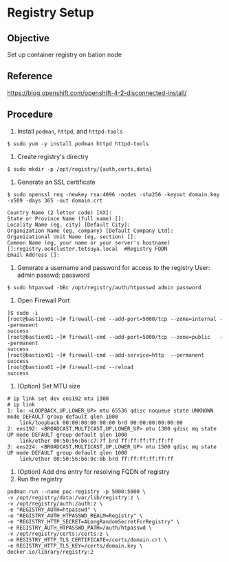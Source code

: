 # Registry Setup
## Objective
Set up container registry on bation node

## Reference
https://blog.openshift.com/openshift-4-2-disconnected-install/

## Procedure
1. Install `podman`, `httpd`, and `httpd-tools`
```
$ sudo yum -y install podman httpd httpd-tools
```
1. Create registry's directry
```
$ sudo mkdir -p /opt/registry/{auth,certs,data}
```
1. Generate an SSL certificate
```
$ sudo openssl req -newkey rsa:4096 -nodes -sha256 -keyout domain.key -x509 -days 365 -out domain.crt
```
```
Country Name (2 letter code) [XX]:
State or Province Name (full name) []:
Locality Name (eg, city) [Default City]:
Organization Name (eg, company) [Default Company Ltd]:
Organizational Unit Name (eg, section) []:
Common Name (eg, your name or your server's hostname) []:registry.oc4cluster.tetsuya.local  #Registry FQDN
Email Address []:
```
1. Generate a username and password for access to the registry
User: admin
passwd: password
```
$ sudo htpasswd -bBc /opt/registry/auth/htpasswd admin password
```
1. Open Firewall Port
```
]$ sudo -i
[root@bastion01 ~]# firewall-cmd --add-port=5000/tcp --zone=internal --permanent
success
[root@bastion01 ~]# firewall-cmd --add-port=5000/tcp --zone=public   --permanent
success
[root@bastion01 ~]# firewall-cmd --add-service=http  --permanent
success
[root@bastion01 ~]# firewall-cmd --reload
success
```
1. (Option) Set MTU size
```
# ip link set dev ens192 mtu 1300
# ip link
1: lo: <LOOPBACK,UP,LOWER_UP> mtu 65536 qdisc noqueue state UNKNOWN mode DEFAULT group default qlen 1000
    link/loopback 00:00:00:00:00:00 brd 00:00:00:00:00:00
2: ens192: <BROADCAST,MULTICAST,UP,LOWER_UP> mtu 1300 qdisc mq state UP mode DEFAULT group default qlen 1000
    link/ether 00:50:56:b6:c7:7f brd ff:ff:ff:ff:ff:ff
3: ens224: <BROADCAST,MULTICAST,UP,LOWER_UP> mtu 1500 qdisc mq state UP mode DEFAULT group default qlen 1000
    link/ether 00:50:56:b6:9c:8b brd ff:ff:ff:ff:ff:ff
```
1. (Option) Add dns entry for resolving FQDN of registry
1. Run the registry
```
podman run --name poc-registry -p 5000:5000 \
-v /opt/registry/data:/var/lib/registry:z \
-v /opt/registry/auth:/auth:z \
-e "REGISTRY_AUTH=htpasswd" \
-e "REGISTRY_AUTH_HTPASSWD_REALM=Registry" \
-e "REGISTRY_HTTP_SECRET=ALongRandomSecretForRegistry" \
-e REGISTRY_AUTH_HTPASSWD_PATH=/auth/htpasswd \
-v /opt/registry/certs:/certs:z \
-e REGISTRY_HTTP_TLS_CERTIFICATE=/certs/domain.crt \
-e REGISTRY_HTTP_TLS_KEY=/certs/domain.key \
docker.io/library/registry:2
```
